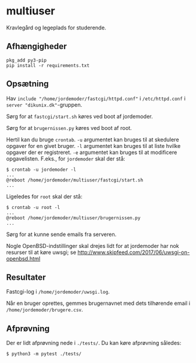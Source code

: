 # multiuser

Kravlegård og legeplads for studerende.


## Afhængigheder

```
pkg_add py3-pip
pip install -r requirements.txt
```


## Opsætning

Hav `include "/home/jordemoder/fastcgi/httpd.conf"` i `/etc/httpd.conf`
i `server "dikunix.dk"`-gruppen.

Sørg for at `fastcgi/start.sh` køres ved boot af jordemoder.

Sørg for at `brugernissen.py` køres ved boot af root.

Hertil kan du bruge `crontab`. `-u` argumentet kan bruges til at skedulere
opgaver for en givet bruger. `-l` argumentet kan bruges til at liste hvilke
opgaver der er registreret. `-e` argumentet kan bruges til at modificere
opgavelisten. F.eks., for `jordemoder` skal der stå:

```
$ crontab -u jordemoder -l
...
@reboot /home/jordemoder/multiuser/fastcgi/start.sh
...
```

Ligeledes for `root` skal der stå:

```
$ crontab -u root -l
...
@reboot /home/jordemoder/multiuser/brugernissen.py
...
```

Sørg for at kunne sende emails fra serveren.

Nogle OpenBSD-indstillinger skal drejes lidt for at jordemoder har nok
resurser til at køre uwsgi; se
http://www.skipfeed.com/2017/06/uwsgi-on-openbsd.html


## Resultater

Fastcgi-log i `/home/jordemoder/uwsgi.log`.

Når en bruger oprettes, gemmes brugernavnet med dets tilhørende email i
`/home/jordemoder/brugere.csv`.

## Afprøvning

Der er lidt afprøvning nede i `./tests/`. Du kan køre afprøvning således:

```
$ python3 -m pytest ./tests/
```
